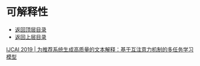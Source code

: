 # 可解释性

* [返回顶层目录](../../../../SUMMARY.md)
* [返回上层目录](../advanced-knowledge.md)



[IJCAI 2019 | 为推荐系统生成高质量的文本解释：基于互注意力机制的多任务学习模型](https://mp.weixin.qq.com/s/iZgf3fapmaLBxicAYsCKlg)

















